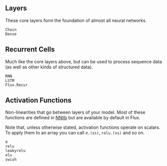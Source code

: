 ## Layers

These core layers form the foundation of almost all neural networks.

```@docs
Chain
Dense
```

## Recurrent Cells

Much like the core layers above, but can be used to process sequence data (as well as other kinds of structured data).

```@docs
RNN
LSTM
Flux.Recur
```

## Activation Functions

Non-linearities that go between layers of your model. Most of these functions are defined in [NNlib](https://github.com/FluxML/NNlib.jl) but are available by default in Flux.

Note that, unless otherwise stated, activation functions operate on scalars. To apply them to an array you can call `σ.(xs)`, `relu.(xs)` and so on.

```@docs
σ
relu
leakyrelu
elu
swish
```
